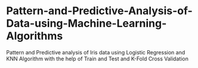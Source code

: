 # Pattern-and-Predictive-Analysis-of-Data-using-Machine-Learning-Algorithms
Pattern and Predictive analysis of Iris data using Logistic Regression and KNN Algorithm with the help of Train and Test and K-Fold Cross Validation
